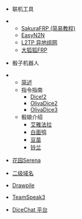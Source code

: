 * 联机工具
* 
  * [SakuraFRP (简易教程)](SFRP.md)
  * [EasyN2N](Easyn2n.md)
  * [L2TP 异地组网](L2TP.md)
  * [大狐狐FRP](FRP.md)

* 骰子机器人
* 
  * [简述](dice.md)
  * 指令指南
    * [Dice!2](dice-w4123.md)
    * [OlivaDice2](oliva2.md)
    * [OlivaDice3](oliva3.md)
  * 骰娘介绍
	* [艾雅法拉](Eyjafjalla.md)
	* [白面鸮](Ptilopsis.md)
	* [豆苗](Beanstalk.md)
	* [铃兰](Suzuran.md)



* [花园Serena](Serena.md)

* [二级域名](Domain.md)

* [Drawpile](Drawpile.md)

* [TeamSpeak3](TeamSpeak3.md)

* [DiceChat 平台](DiceChat.md) 


